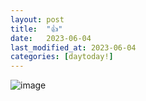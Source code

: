 ```yaml
---
layout: post
title:  "👍"
date:   2023-06-04
last_modified_at: 2023-06-04
categories: [daytoday!]
---
```


![image](whoisrealminjueun.github.io/assets/images/64a6c8320a0cbe2424095108_KakaoTalk_20230706_225640324.jpg)
